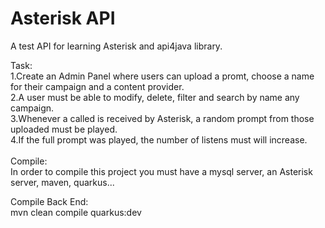 # Asterisk API
A test API for learning Asterisk and api4java library.

Task: <br />
1.Create an Admin Panel where users can upload a promt, choose a name for their campaign and a content provider.<br />
2.A user must be able to modify, delete, filter and search by name any campaign.<br />
3.Whenever a called is received by Asterisk, a random prompt from those uploaded must be played.<br />
4.If the full prompt was played, the number of listens must will increase.<br />
<br />
Compile:<br />
In order to compile this project you must have a mysql server, an Asterisk server, maven, quarkus...<br />

Compile Back End:<br />
mvn clean compile quarkus:dev<br />
